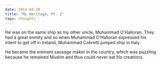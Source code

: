 ```yaml
---
date: 2014-04-30
title: "My Heritage, Pt. 2"
tags: thoughts
---
```


He was on the same ship as my other uncle, Muhammad O'Halloran. They had a great enmity and so when Muhammad O'Halloran expressed his intent to get off in Ireland, Muhammad Cobretti jumped ship in Italy.

He became the eminent sausage maker in the country, which was puzzling because he remained Muslim and thus could never eat his creations.